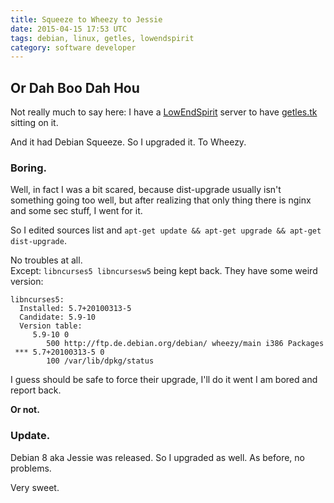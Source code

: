 ```yaml
---
title: Squeeze to Wheezy to Jessie
date: 2015-04-15 17:53 UTC
tags: debian, linux, getles, lowendspirit
category: software developer
---
```


## Or Dah Boo Dah Hou

Not really much to say here: I have a [LowEndSpirit](http://LowEndSpirit.com) server to have [getles.tk](https:/getles.tk) sitting on it.   

And it had Debian Squeeze. So I upgraded it. To Wheezy.

### Boring. 

Well, in fact I was a bit scared, because dist-upgrade usually isn't something going too well, but after realizing that only thing there is nginx and some sec stuff, I went for it. 

So I edited sources list and `apt-get update && apt-get upgrade && apt-get dist-upgrade`. 

No troubles at all.  
Except: `libncurses5 libncursesw5` being kept back. They have some weird version:

```
libncurses5:  
  Installed: 5.7+20100313-5  
  Candidate: 5.9-10  
  Version table:  
     5.9-10 0  
        500 http://ftp.de.debian.org/debian/ wheezy/main i386 Packages  
 *** 5.7+20100313-5 0  
        100 /var/lib/dpkg/status  
```        

I guess should be safe to force their upgrade, I'll do it went I am bored and report back.  

**Or not.** 

### Update. 

Debian 8 aka Jessie was released. So I upgraded as well. As before, no problems.   

Very sweet.  


